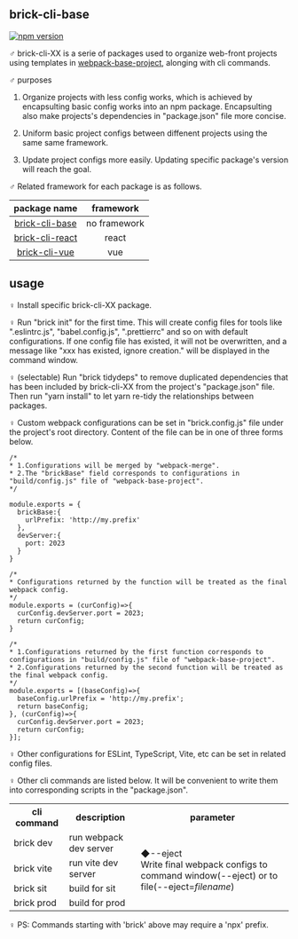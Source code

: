 ## brick-cli-base

[![npm version](https://badge.fury.io/js/brick-cli-base.svg)](https://badge.fury.io/js/brick-cli-base)

♂ brick-cli-XX is a serie of packages used to organize web-front projects using templates in [webpack-base-project](https://github.com/congzhou09/webpack-base-project), alonging with cli commands.

♂ purposes

1. Organize projects with less config works, which is achieved by encapsulting basic config works into an npm package. Encapsulting also make projects's dependencies in "package.json" file more concise.

2. Uniform basic project configs between diffenent projects using the same same framework.

3. Update project configs more easily. Updating specific package's version will reach the goal.

♂ Related framework for each package is as follows.

|                           package name                           |  framework   |
| :--------------------------------------------------------------: | :----------: |
|  [brick-cli-base](https://www.npmjs.com/package/brick-cli-base)  | no framework |
| [brick-cli-react](https://www.npmjs.com/package/brick-cli-react) |    react     |
|   [brick-cli-vue](https://www.npmjs.com/package/brick-cli-vue)   |     vue      |

## usage

♀ Install specific brick-cli-XX package.

♀ Run "brick init" for the first time. This will create config files for tools like ".eslintrc.js", "babel.config.js", ".prettierrc" and so on with default configurations. If one config file has existed, it will not be overwritten, and a message like "xxx has existed, ignore creation." will be displayed in the command window.

♀ (selectable) Run "brick tidydeps" to remove duplicated dependencies that has been included by brick-cli-XX from the project's "package.json" file. Then run "yarn install" to let yarn re-tidy the relationships between packages.

♀ Custom webpack configurations can be set in "brick.config.js" file under the project's root directory. Content of the file can be in one of three forms below.

```
/*
* 1.Configurations will be merged by "webpack-merge".
* 2.The "brickBase" field corresponds to configurations in "build/config.js" file of "webpack-base-project".
*/

module.exports = {
  brickBase:{
    urlPrefix: 'http://my.prefix'
  },
  devServer:{
    port: 2023
  }
}
```

```
/*
* Configurations returned by the function will be treated as the final webpack config.
*/
module.exports = (curConfig)=>{
  curConfig.devServer.port = 2023;
  return curConfig;
}
```

```
/*
* 1.Configurations returned by the first function corresponds to configurations in "build/config.js" file of "webpack-base-project".
* 2.Configurations returned by the second function will be treated as the final webpack config.
*/
module.exports = [(baseConfig)=>{
  baseConfig.urlPrefix = 'http://my.prefix';
  return baseConfig;
}, (curConfig)=>{
  curConfig.devServer.port = 2023;
  return curConfig;
}];
```

♀ Other configurations for ESLint, TypeScript, Vite, etc can be set in related config files.

♀ Other cli commands are listed below. It will be convenient to write them into corresponding scripts in the "package.json".

<table>
<tr>
<th>cli command</th>
<th>description</th>
<th>parameter</th>
</tr>
<tr>
<td>brick dev</td>
<td>run webpack dev server</td>
<td rowspan="4">
◆--eject <br>
Write final webpack configs to command window(--eject) or to file(--eject=<span style="font-style:italic;">filename</span>)
</td>
</tr>
<tr>
<td>brick vite</td>
<td>run vite dev server</td>
</tr>
<tr>
<td>brick sit</td>
<td>build for sit</td>
</tr>
<tr>
<td>brick prod</td>
<td>build for prod</td>
</tr>
</table>

♀ PS: Commands starting with 'brick' above may require a 'npx' prefix.
